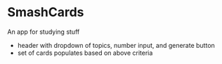 # SmashCards
An app for studying stuff

* header with dropdown of topics, number input, and generate button
* set of cards populates based on above criteria